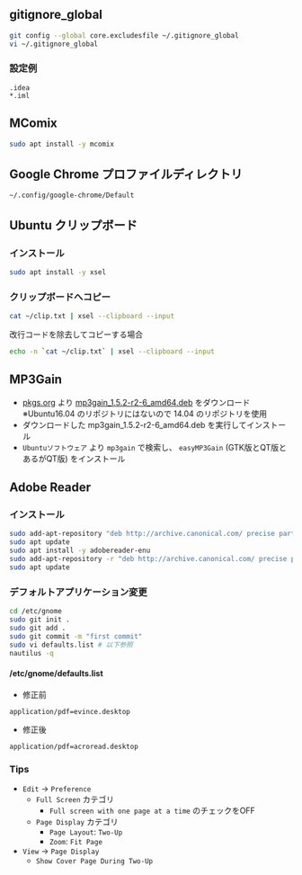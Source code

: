 ## gitignore_global
```bash
git config --global core.excludesfile ~/.gitignore_global
vi ~/.gitignore_global
```
### 設定例
```
.idea
*.iml
```

## MComix
```bash
sudo apt install -y mcomix
```

## Google Chrome プロファイルディレクトリ
```
~/.config/google-chrome/Default
```

## Ubuntu クリップボード
### インストール
```bash
sudo apt install -y xsel
```
### クリップボードへコピー
```bash
cat ~/clip.txt | xsel --clipboard --input
```
改行コードを除去してコピーする場合
```bash
echo -n `cat ~/clip.txt` | xsel --clipboard --input
```

## MP3Gain
* [pkgs.org](https://ubuntu.pkgs.org/14.04/ubuntu-universe-amd64/mp3gain_1.5.2-r2-6_amd64.deb.html)  より [mp3gain_1.5.2-r2-6_amd64.deb](http://archive.ubuntu.com/ubuntu/pool/universe/m/mp3gain/mp3gain_1.5.2-r2-6_amd64.deb) をダウンロード  
※Ubuntu16.04 のリポジトリにはないので 14.04 のリポジトリを使用
* ダウンロードした mp3gain_1.5.2-r2-6_amd64.deb を実行してインストール
* `Ubuntuソフトウェア` より `mp3gain` で検索し、 `easyMP3Gain` (GTK版とQT版とあるがQT版) をインストール

## Adobe Reader
### インストール
```bash
sudo add-apt-repository "deb http://archive.canonical.com/ precise partner"
sudo apt update
sudo apt install -y adobereader-enu
sudo add-apt-repository -r "deb http://archive.canonical.com/ precise partner"
sudo apt update
```
### デフォルトアプリケーション変更
```bash
cd /etc/gnome
sudo git init .
sudo git add .
sudo git commit -m "first commit"
sudo vi defaults.list # 以下参照
nautilus -q
```
#### /etc/gnome/defaults.list
* 修正前
```text
application/pdf=evince.desktop
```
* 修正後
```text
application/pdf=acroread.desktop
```
### Tips
* `Edit` -> `Preference`
  * `Full Screen` カテゴリ
    * `Full screen with one page at a time` のチェックをOFF
  * `Page Display` カテゴリ
    * `Page Layout`: `Two-Up`
    * `Zoom`: `Fit Page`
* `View` -> `Page Display`
  * `Show Cover Page During Two-Up`
